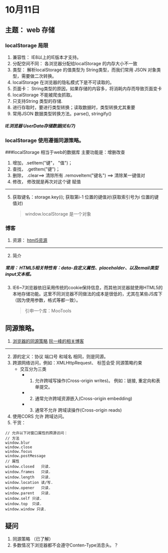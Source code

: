 # 10月11日
## 主题： web 存储
### localStorage 局限
1. 兼容性： IE8以上的IE版本才支持。
2. 分配空间不同： 各浏览器分配给localStorage 的内存大小不一致
3. 类型： 解析localStorage 的值类型为 String类型，而我们常用 JSON 对象类型，需要做二次转换。
4. localStorage 在浏览器的隐私模式下是不可读取的。
5. 页面卡： String类型的原因，如果存储的内容多，将消耗内存而导致页面变卡
6. localStorage 不能被爬虫抓取。
7. 只支持String 类型的存储.
8. 进行存取时，要进行类型转换；读取数据时，类型转换尤其重要
9. 常用JSON 数据类型转换方法。parse(), stringify()

##### IE浏览器 UserData存储数据(IE6/7)

### localStorage 使用遵循同源策略。

###localStorage  相当于web的数据库
主要功能是：增删改查
1. 增加，.setItem("键"， "值")；
2. 查找， .getItem("键")；
3. 删除， .clear==> 清除所有 .removeItem("键名") ==> 清除某一键值对
4. 修改， 修改就是再次对这个键 赋值

---
5. 获取键名：storage.key(i); 获取第i-1 位置的键值对(获取索引号为i 位置的键值对)
    > 
    > window.localStorage 是一个对象
    > 


### 博客
 1. 资源： [html5资源](http://www.zhangxinxu.com/wordpress/2011/09/html5-localstorage%E6%9C%AC%E5%9C%B0%E5%AD%98%E5%82%A8%E5%AE%9E%E9%99%85%E5%BA%94%E7%94%A8%E4%B8%BE%E4%BE%8B/)

---
 2. 简介

##### 常用： HTML5相关特性有：data-自定义属性、placeholder、以及email类型input文本框。

3. IE6~7浏览器依旧采用传统的cookie保持信息，而其他浏览器就使用HTML5的本地存储功能。这里不同浏览器不同做法的成本是很低的，尤其在某些JS库下（因为使用参数，格式等都一致）。
    >
    > 引申一个库：MooTools
    > 

##  同源策略。
1. [浏览器的同源策略](https://developer.mozilla.org/zh-CN/docs/Web/Security/Same-origin_policy)
    [阮一峰的相关博客](http://www.ruanyifeng.com/blog/2016/04/same-origin-policy.html)

---
2. 源的定义：协议 端口号 和域名 相同，则是同源。
3. 跨源网络访问，例如：XMLHttpRequest、<img> 标签会受 同源策略约束
    - 交互分为三类
        + 1. 允许跨域写操作(Cross-origin writes)。 例如：链接<link>, 重定向和表单提交。
        + 2. 通常允许跨域资源嵌入(Cross-origin embedding)
        + 3. 通常不允许 跨域读操作(Cross-origin reads)
4. 使用CORS 允许 跨域访问。
5. 干货：
```
// 允许以下对窗口属性的跨源访问：
// 方法
window.blur
window.close
window.focus
window.postMessage
// 属性
window.closed   只读.
window.frames   只读.
window.length   只读.
window.location 读/写.
window.opener   只读.
window.parent   只读.
window.self 只读.
window.top  只读.
window.window 只读.
```


## 疑问
1. 同源策略 （已了解）
2. 多数情况下浏览器都不会遵守Conten-Type消息头。？